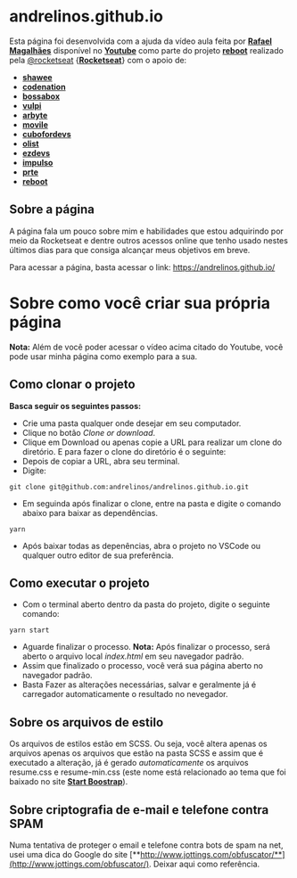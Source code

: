# andrelinos.github.io
Esta página foi desenvolvida com a ajuda da vídeo aula feita por [**Rafael Magalhães**](https://rafaelmbsouza.github.io/) disponível no [**Youtube**](https://www.youtube.com/watch?v=MAjuVJ2XjaE) como parte do projeto [**reboot**](https://rebootnow.dev/) realizado pela [@rocketseat](https://github.com/Rocketseat) {[**Rocketseat**](https://rocketseat.com.br/)} com o apoio de: 
- [**shawee**](https://shawee.io/) 
- [**codenation**](https://www.codenation.dev/)
- [**bossabox**](https://bossabox.com/) 
- [**vulpi**](https://vulpi.com.br/)
- [**arbyte**](https://www.arbyte.com.br/) 
- [**movile**](https://www.movile.com.br/) 
- [**cubofordevs**](https://cubofordevs.gama.academy/) 
- [**olist**](https://olist.com/) 
- [**ezdevs**](https://ezdevs.com.br/) 
- [**impulso**](https://impulso.network/) 
- [**prte**](https://prte.com.br/) 
- [**reboot**](https://rebootnow.dev/) 


## Sobre a página
A página fala  um pouco sobre mim e habilidades que estou adquirindo por meio da Rocketseat e dentre outros acessos online que tenho usado nestes últimos dias para que consiga alcançar meus objetivos em breve. 

Para acessar a página, basta acessar o link: https://andrelinos.github.io/

# Sobre como você criar sua própria página
**Nota:** Além de você poder acessar o vídeo acima citado do Youtube, você pode usar minha página como exemplo para a sua. 

## Como clonar o projeto 
**Basca seguir os seguintes passos:**
- Crie uma pasta qualquer onde desejar em seu computador.
- Clique no botão *Clone or download*.
- Clique em Download ou apenas copie a URL para realizar um clone do diretório. E para fazer o clone do diretório é o seguinte: 
- Depois de copiar a URL, abra seu terminal. 
- Digite: 
```zs
git clone git@github.com:andrelinos/andrelinos.github.io.git
```
- Em seguinda após finalizar o clone, entre na pasta e digite o comando abaixo para baixar as dependências.  
```zs
yarn
```
- Após baixar todas as depenências, abra o projeto no VSCode ou qualquer outro editor de sua preferência. 
  
## Como executar o projeto 
- Com o terminal aberto dentro da pasta do projeto, digite o seguinte comando: 
```zs
yarn start
```
- Aguarde finalizar o processo. 
**Nota:** Após finalizar o processo, será aberto o arquivo local *index.html* em seu navegador padrão. 
- Assim que finalizado o processo, você verá sua página aberto no navegador padrão. 
- Basta Fazer as alterações necessárias, salvar e geralmente já é carregador automaticamente o resultado no nevegador. 

## Sobre os arquivos de estilo
Os arquivos de estilos estão em SCSS. Ou seja, você altera apenas os arquivos apenas os arquivos que estão na pasta SCSS e assim que é executado a alteração, já é gerado *automaticamente* os arquivos resume.css e resume-min.css (este nome está relacionado ao tema que foi baixado no site [**Start Boostrap**](https://startbootstrap.com/themes/resume/)).

## Sobre criptografia de e-mail e telefone contra SPAM
Numa tentativa de proteger o email e telefone contra bots de spam na net, usei uma dica do Google do site [**http://www.jottings.com/obfuscator/**](http://www.jottings.com/obfuscator/). Deixar aqui como referência.